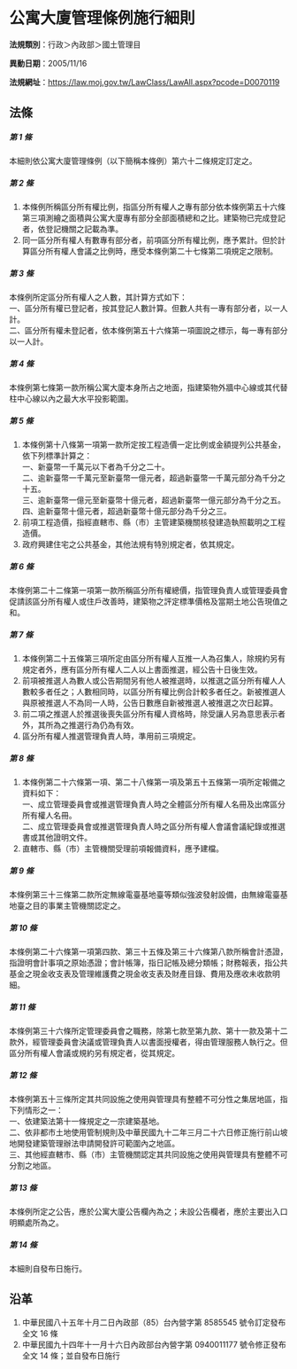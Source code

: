 # 公寓大廈管理條例施行細則




**法規類別**：行政＞內政部＞國土管理目

**異動日期**：2005/11/16  

**法規網址**：https://law.moj.gov.tw/LawClass/LawAll.aspx?pcode=D0070119



## 法條
##### 第 1 條
本細則依公寓大廈管理條例（以下簡稱本條例）第六十二條規定訂定之。

##### 第 2 條
1. 本條例所稱區分所有權比例，指區分所有權人之專有部分依本條例第五十六條第三項測繪之面積與公寓大廈專有部分全部面積總和之比。建築物已完成登記者，依登記機關之記載為準。
1. 同一區分所有權人有數專有部分者，前項區分所有權比例，應予累計。但於計算區分所有權人會議之比例時，應受本條例第二十七條第二項規定之限制。

##### 第 3 條
本條例所定區分所有權人之人數，其計算方式如下：  
一、區分所有權已登記者，按其登記人數計算。但數人共有一專有部分者，以一人計。  
二、區分所有權未登記者，依本條例第五十六條第一項圖說之標示，每一專有部分以一人計。

##### 第 4 條
本條例第七條第一款所稱公寓大廈本身所占之地面，指建築物外牆中心線或其代替柱中心線以內之最大水平投影範圍。

##### 第 5 條
1. 本條例第十八條第一項第一款所定按工程造價一定比例或金額提列公共基金，依下列標準計算之：  
一、新臺幣一千萬元以下者為千分之二十。  
二、逾新臺幣一千萬元至新臺幣一億元者，超過新臺幣一千萬元部分為千分之十五。  
三、逾新臺幣一億元至新臺幣十億元者，超過新臺幣一億元部分為千分之五。  
四、逾新臺幣十億元者，超過新臺幣十億元部分為千分之三。
1. 前項工程造價，指經直轄市、縣（市）主管建築機關核發建造執照載明之工程造價。
1. 政府興建住宅之公共基金，其他法規有特別規定者，依其規定。

##### 第 6 條
本條例第二十二條第一項第一款所稱區分所有權總價，指管理負責人或管理委員會促請該區分所有權人或住戶改善時，建築物之評定標準價格及當期土地公告現值之和。

##### 第 7 條
1. 本條例第二十五條第三項所定由區分所有權人互推一人為召集人，除規約另有規定者外，應有區分所有權人二人以上書面推選，經公告十日後生效。
1. 前項被推選人為數人或公告期間另有他人被推選時，以推選之區分所有權人人數較多者任之；人數相同時，以區分所有權比例合計較多者任之。新被推選人與原被推選人不為同一人時，公告日數應自新被推選人被推選之次日起算。
1. 前二項之推選人於推選後喪失區分所有權人資格時，除受讓人另為意思表示者外，其所為之推選行為仍為有效。
1. 區分所有權人推選管理負責人時，準用前三項規定。

##### 第 8 條
1. 本條例第二十六條第一項、第二十八條第一項及第五十五條第一項所定報備之資料如下：  
一、成立管理委員會或推選管理負責人時之全體區分所有權人名冊及出席區分所有權人名冊。  
二、成立管理委員會或推選管理負責人時之區分所有權人會議會議紀錄或推選書或其他證明文件。
1. 直轄市、縣（市）主管機關受理前項報備資料，應予建檔。

##### 第 9 條
本條例第三十三條第二款所定無線電臺基地臺等類似強波發射設備，由無線電臺基地臺之目的事業主管機關認定之。

##### 第 10 條
本條例第二十六條第一項第四款、第三十五條及第三十六條第八款所稱會計憑證，指證明會計事項之原始憑證；會計帳簿，指日記帳及總分類帳；財務報表，指公共基金之現金收支表及管理維護費之現金收支表及財產目錄、費用及應收未收款明細。

##### 第 11 條
本條例第三十六條所定管理委員會之職務，除第七款至第九款、第十一款及第十二款外，經管理委員會決議或管理負責人以書面授權者，得由管理服務人執行之。但區分所有權人會議或規約另有規定者，從其規定。

##### 第 12 條
本條例第五十三條所定其共同設施之使用與管理具有整體不可分性之集居地區，指下列情形之一：  
一、依建築法第十一條規定之一宗建築基地。  
二、依非都市土地使用管制規則及中華民國九十二年三月二十六日修正施行前山坡地開發建築管理辦法申請開發許可範圍內之地區。  
三、其他經直轄市、縣（市）主管機關認定其共同設施之使用與管理具有整體不可分割之地區。

##### 第 13 條
本條例所定之公告，應於公寓大廈公告欄內為之；未設公告欄者，應於主要出入口明顯處所為之。

##### 第 14 條
本細則自發布日施行。

## 沿革
1. 中華民國八十五年十月二日內政部（85）台內營字第 8585545  號令訂定發布全文 16 條
1. 中華民國九十四年十一月十六日內政部台內營字第 0940011177 號令修正發布全文 14 條；並自發布日施行
